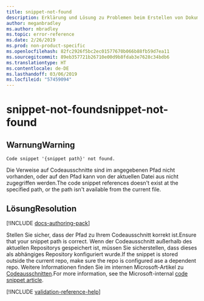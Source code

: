 ```yaml
---
title: snippet-not-found
description: Erklärung und Lösung zu Problemen beim Erstellen von Dokumentationsartikeln – snippet-not-found
author: meganbradley
ms.author: mbradley
ms.topic: error-reference
ms.date: 2/26/2019
ms.prod: non-product-specific
ms.openlocfilehash: 82fc2926f5bc2ec01577670b066b88fb59d7ea11
ms.sourcegitcommit: 89eb357721b26710e00d9b8fdab3e7628c34bdb6
ms.translationtype: HT
ms.contentlocale: de-DE
ms.lasthandoff: 03/06/2019
ms.locfileid: "57459094"
---
```

# <a name="snippet-not-found"></a><span data-ttu-id="7cc3d-103">snippet-not-found</span><span class="sxs-lookup"><span data-stu-id="7cc3d-103">snippet-not-found</span></span>

## <a name="warning"></a><span data-ttu-id="7cc3d-104">Warnung</span><span class="sxs-lookup"><span data-stu-id="7cc3d-104">Warning</span></span>

`Code snippet '{snippet path}' not found.`

<span data-ttu-id="7cc3d-105">Die Verweise auf Codeausschnitte sind im angegebenen Pfad nicht vorhanden, oder auf den Pfad kann von der aktuellen Datei aus nicht zugegriffen werden.</span><span class="sxs-lookup"><span data-stu-id="7cc3d-105">The code snippet references doesn't exist at the specified path, or the path isn't available from the current file.</span></span>

## <a name="resolution"></a><span data-ttu-id="7cc3d-106">Lösung</span><span class="sxs-lookup"><span data-stu-id="7cc3d-106">Resolution</span></span>

[!INCLUDE [docs-authoring-pack](includes/docs-authoring-pack.md)]

<span data-ttu-id="7cc3d-107">Stellen Sie sicher, dass der Pfad zu Ihrem Codeausschnitt korrekt ist.</span><span class="sxs-lookup"><span data-stu-id="7cc3d-107">Ensure that your snippet path is correct.</span></span> <span data-ttu-id="7cc3d-108">Wenn der Codeausschnitt außerhalb des aktuellen Repositorys gespeichert ist, müssen Sie sicherstellen, dass dieses als abhängiges Repository konfiguriert wurde.</span><span class="sxs-lookup"><span data-stu-id="7cc3d-108">If the snippet is stored outside the current repo, make sure the repo is configured ase a dependent repo.</span></span> <span data-ttu-id="7cc3d-109">Weitere Informationen finden Sie im internen Microsoft-Artikel zu [Codeausschnitten](https://review.docs.microsoft.com/en-us/help/contribute/code-in-docs?branch=master).</span><span class="sxs-lookup"><span data-stu-id="7cc3d-109">For more information, see the Microsoft-internal [code snippet article](https://review.docs.microsoft.com/en-us/help/contribute/code-in-docs?branch=master).</span></span>

<!--make sure to add this file to your includes folder and verify the path-->
[!INCLUDE [validation-reference-help](includes/validation-reference-help.md)]
